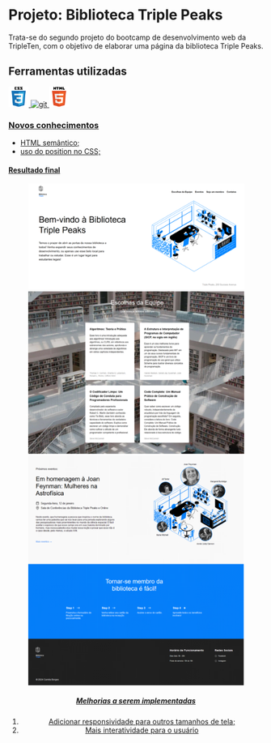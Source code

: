 # Projeto: Biblioteca Triple Peaks

Trata-se do segundo projeto do bootcamp de desenvolvimento web da TripleTen, com o objetivo de elaborar uma página da biblioteca Triple Peaks.

## Ferramentas utilizadas

<p align="left"> <a href="https://www.w3schools.com/css/" target="_blank" rel="noreferrer"> <img src="https://raw.githubusercontent.com/devicons/devicon/master/icons/css3/css3-original-wordmark.svg" alt="css3" width="40" height="40"/> </a> <a href="https://git-scm.com/" target="_blank" rel="noreferrer"> <img src="https://www.vectorlogo.zone/logos/git-scm/git-scm-icon.svg" alt="git" width="40" height="40"/> </a> <a href="https://www.w3.org/html/" target="_blank" rel="noreferrer"> <img src="https://raw.githubusercontent.com/devicons/devicon/master/icons/html5/html5-original-wordmark.svg" alt="html5" width="40" height="40"/> </a> <a href="https://reactjs.org/" target="_blank" rel="noreferrer">

### Novos conhecimentos

- HTML semântico;
- uso do position no CSS;

#### Resultado final

<div align="center">
<img width="427" src="./Github/page1.png">
  <img width="427" src="./Github/page2.png">
  <img width="427" src="./Github/page3.png">
<div/>

##### Melhorias a serem implementadas

1. Adicionar responsividade para outros tamanhos de tela;
2. Mais interatividade para o usuário

